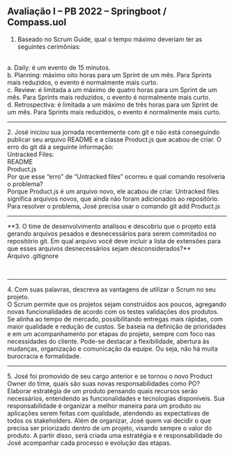 ## Avaliação I – PB 2022 – Springboot / Compass.uol

1. Baseado no Scrum Guide, qual o tempo máximo deveriam ter as seguintes
cerimônias:
<br>
a. Daily: é um evento de 15 minutos.
<br>
b. Planning: máximo oito horas para um Sprint de um mês. Para Sprints mais reduzidos, o evento é normalmente mais curto.
<br>
c. Review: é limitada a um máximo de quatro horas para um Sprint de um mês. Para Sprints mais reduzidos, o evento é normalmente mais curto.
<br>
d. Retrospectiva: é limitada a um máximo de três horas para um Sprint de um mês. Para Sprints mais reduzidos, o evento é normalmente mais curto.
<br><hr>
2. José iniciou sua jornada recentemente com git e não está conseguindo publicar
seu arquivo README e a classe Product.js que acabou de criar. O erro do git dá
a seguinte informação:
<br>
Untracked Files:
<br>
README
<br>
Product.js
<br>
Por que esse “erro” de “Untracked files” ocorreu e qual comando resolveria o
problema?
<br>
Porque Product.js é um arquivo novo, ele acabou de criar. Untracked files significa arquivos novos, que ainda não foram adicionados ao repositório. Para resolver o problema, José precisa usar o comando git add Product.js 
<br><hr>
**3. O time de desenvolvimento analisou e descobriu que o projeto está gerando
arquivos pesados e desnecessários para serem commitados no repositório git.
Em qual arquivo você deve incluir a lista de extensões para que esses arquivos
desnecessários sejam desconsiderados?**<br>
Arquivo .gitignore

<br><hr>
4. Com suas palavras, descreva as vantagens de utilizar o Scrum no seu projeto.<br>
O Scrum permite que os projetos sejam construídos aos poucos, agregando novas funcionalidades de acordo com os testes validações dos produtos. Se alinha ao tempo de mercado, possibilitando entregas mais rápidas, com maior qualidade e redução de custos. Se baseia na definição de prioridades e em um acompanhamento por etapas do projeto, sempre com foco nas necessidades do cliente. Pode-se destacar a flexibilidade, abertura às mudanças, organização e comunicação da equipe. Ou seja, não há muita burocracia e formalidade. 
<br><hr>
5. José foi promovido de seu cargo anterior e se tornou o novo Product Owner do
time, quais são suas novas responsabilidades como PO?<br>
Elaborar estratégia de um produto pensando quais recursos serão necessários, entendendo as funcionalidades e tecnologias disponíveis. Sua responsabilidade é organizar a melhor maneira para um produto ou aplicações serem feitas com qualidade, atendendo as expectativas de todos os stakeholders. Além de organizar, José quem vai decidir o que precisa ser priorizado dentro de um projeto, visando sempre o valor do produto. A partir disso, será criada uma estratégia e é responsabilidade do José acompanhar cada processo e evolução das etapas.

